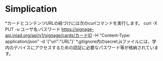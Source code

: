 # Simplication
*カードとコンテンツURLの紐づけには次のcurlコマンドを実行します。
curl -X PUT -u ユーザ名:パスワード https://signage-api.iniad.org/api/v1/signage/cards/カードID -H "Content-Type: application/json" -d '{"url":"URL"}'
*.gitignore内のsecret.jsファイルには、学内のデバイスにアクセスするための認証に必要なパスワード等が格納されています。
